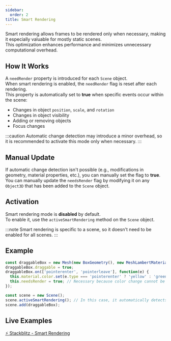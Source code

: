 ```yaml
---
sidebar:
  order: 2
title: Smart Rendering
---
```


Smart rendering allows frames to be rendered only when necessary, making it especially valuable for mostly static scenes. <br />
This optimization enhances performance and minimizes unnecessary computational overhead.

## How It Works

A `needRender` property is introduced for each `Scene` object. <br />
When smart rendering is enabled, the `needRender` flag is reset after each rendering. <br />
This property is automatically set to **true** when specific events occur within the scene:

- Changes in object `position`, `scale`, and `rotation`
- Changes in object visibility
- Adding or removing objects
- Focus changes

:::caution
Automatic change detection may introduce a minor overhead, so it is recommended to activate this mode only when necessary.
:::

## Manual Update

If automatic change detection isn't possible (e.g., modifications in geometry, material properties, etc.), you can manually set the flag to **true**.
You can manually update the `needsRender` flag by modifying it on any `Object3D` that has been added to the `Scene` object.

## Activation

Smart rendering mode is **disabled** by default. <br />
To enable it, use the `activeSmartRendering` method on the `Scene` object.

:::note
Smart rendering is specific to a scene, so it doesn't need to be enabled for all scenes.
:::

## Example 

```typescript
const draggableBox = new Mesh(new BoxGeometry(), new MeshLambertMaterial({ color: 'green' }));
draggableBox.draggable = true;
draggableBox.on(['pointerenter', 'pointerleave'], function(e) {
  this.material.color.set(e.type === 'pointerenter' ? 'yellow' : 'green');
  this.needsRender = true; // Necessary because color change cannot be automatically detected
});

const scene = new Scene();
scene.activeSmartRendering(); // In this case, it automatically detects drag movements
scene.add(draggableBox);
```

## Live Examples

[⚡ Stackblitz - Smart Rendering](https://stackblitz.com/edit/three-ez-smart-rendering?file=src%2Fmain.ts)
